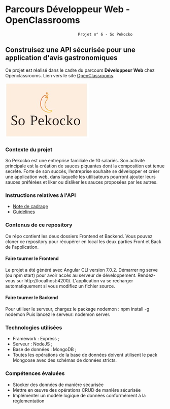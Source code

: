 # Parcours Développeur Web - OpenClassrooms  
                                    Projet n° 6 - So Pekocko
## Construisez une API sécurisée pour une application d'avis gastronomiques

Ce projet est réalisé dans le cadre du parcours **Développeur Web** chez Openclassrooms.
Lien vers le site [OpenClassrooms](https://openclassrooms.com/fr/projects/676/assignment).

![Logo](Instructions/logo.jpg)

### Contexte du projet
So Pekocko est une entreprise familiale de 10 salariés. Son activité principale est la création de sauces piquantes dont la composition est tenue secrète. Forte de son succès, l’entreprise souhaite se développer et créer une application web, dans laquelle les utilisateurs pourront ajouter leurs sauces préférées et liker ou disliker les sauces proposées par les autres.

### Instructions relatives à l'API
* [Note de cadrage](Instructions/Cadrage.pdf)
* [Guidelines](Instructions/Guidelines.pdf)

### Contenus de ce repository
Ce répo contient les deux dossiers Frontend et Backend.
Vous pouvez cloner ce repository pour récupérer en local les deux parties Front et Back de l'application.

#### Faire tourner le Frontend
Le projet a été généré avec Angular CLI version 7.0.2.
Démarrer ng serve (ou npm start) pour avoir accès au serveur de développement. Rendez-vous sur http://localhost:4200/. L'application va se recharger automatiquement si vous modifiez un fichier source.

#### Faire tourner le Backend
Pour utiliser le serveur, chargez le package nodemon : npm install -g nodemon
Puis lancez le serveur: nodemon server.

### Technologies utilisées
* Framework : Express ;
* Serveur : NodeJS ;
* Base de données : MongoDB ;
* Toutes les opérations de la base de données doivent utilisent le pack Mongoose avec
des schémas de données stricts.

### Compétences évaluées
* Stocker des données de manière sécurisée
* Mettre en œuvre des opérations CRUD de manière sécurisée
* Implémenter un modèle logique de données conformément à la réglementation



